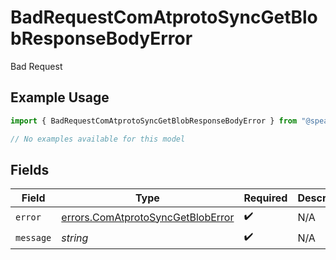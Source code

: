 # BadRequestComAtprotoSyncGetBlobResponseBodyError

Bad Request

## Example Usage

```typescript
import { BadRequestComAtprotoSyncGetBlobResponseBodyError } from "@speakeasy-api/bluesky/models/errors";

// No examples available for this model
```

## Fields

| Field                                                                                  | Type                                                                                   | Required                                                                               | Description                                                                            |
| -------------------------------------------------------------------------------------- | -------------------------------------------------------------------------------------- | -------------------------------------------------------------------------------------- | -------------------------------------------------------------------------------------- |
| `error`                                                                                | [errors.ComAtprotoSyncGetBlobError](../../models/errors/comatprotosyncgetbloberror.md) | :heavy_check_mark:                                                                     | N/A                                                                                    |
| `message`                                                                              | *string*                                                                               | :heavy_check_mark:                                                                     | N/A                                                                                    |